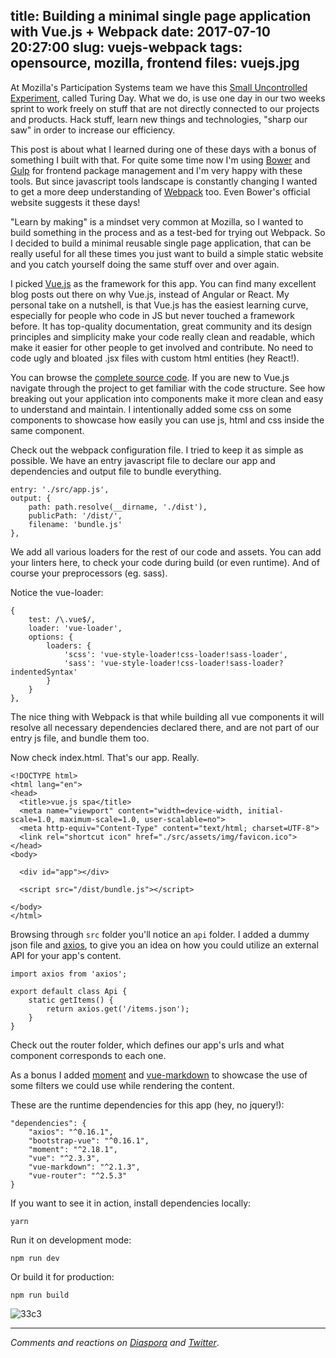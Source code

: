 title: Building a minimal single page application with Vue.js + Webpack
date: 2017-07-10 20:27:00
slug: vuejs-webpack
tags: opensource, mozilla, frontend
files: vuejs.jpg
---

At Mozilla's Participation Systems team we have this [Small Uncontrolled Experiment](http://verraes.net/2014/10/small-controlled-experiments-revisited/), called Turing Day. What we do, is use one day in our two weeks sprint to work freely on stuff that are not directly connected to our projects and products. Hack stuff, learn new things and technologies, "sharp our saw" in order to increase our efficiency.

This post is about what I learned during one of these days with a bonus of something I built with that. For quite some time now I'm using [Bower](https://bower.io/) and [Gulp](http://gulpjs.com/) for frontend package management and I'm very happy with these tools. But since javascript tools landscape is constantly changing I wanted to get a more deep understanding of [Webpack](https://webpack.js.org/) too. Even Bower's official website suggests it these days!

"Learn by making" is a mindset very common at Mozilla, so I wanted to build something in the process and as a test-bed for trying out Webpack. So I decided to build a minimal reusable single page application, that can be really useful for all these times you just want to build a simple static website and you catch yourself doing the same stuff over and over again.

I picked [Vue.js](https://vuejs.org/) as the framework for this app. You can find many excellent blog posts out there on why Vue.js, instead of Angular or React. My personal take on a nutshell, is that Vue.js has the easiest learning curve, especially for people who code in JS but never touched a framework before. It has top-quality documentation, great community and its design principles and simplicity make your code really clean and readable, which make it easier for other people to get involved and contribute. No need to code ugly and bloated .jsx files with custom html entities (hey React!).

You can browse the [complete source code](https://github.com/comzeradd/vuejs-spa). If you are new to Vue.js navigate through the project to get familiar with the code structure. See how breaking out your application into components make it more clean and easy to understand and maintain. I intentionally added some css on some components to showcase how easily you can use js, html and css inside the same component.

Check out the webpack configuration file. I tried to keep it as simple as possible. We have an entry javascript file to declare our app and dependencies and output file to bundle everything.

    entry: './src/app.js',
    output: {
        path: path.resolve(__dirname, './dist'),
        publicPath: '/dist/',
        filename: 'bundle.js'
    },

We add all various loaders for the rest of our code and assets. You can add your linters here, to check your code during build (or even runtime). And of course your preprocessors (eg. sass).

Notice the vue-loader:

    {
        test: /\.vue$/,
        loader: 'vue-loader',
        options: {
            loaders: {
                'scss': 'vue-style-loader!css-loader!sass-loader',
                'sass': 'vue-style-loader!css-loader!sass-loader?indentedSyntax'
            }
        }
    },

The nice thing with Webpack is that while building all vue components it will resolve all necessary dependencies declared there, and are not part of our entry js file, and bundle them too.

Now check index.html. That's our app. Really.

    <!DOCTYPE html>
    <html lang="en">
    <head>
      <title>vue.js spa</title>
      <meta name="viewport" content="width=device-width, initial-scale=1.0, maximum-scale=1.0, user-scalable=no">
      <meta http-equiv="Content-Type" content="text/html; charset=UTF-8">
      <link rel="shortcut icon" href="./src/assets/img/favicon.ico">
    </head>
    <body>
    
      <div id="app"></div>
    
      <script src="/dist/bundle.js"></script>
    
    </body>
    </html>

Browsing through `src` folder you'll notice an `api` folder. I added a dummy json file and [axios](https://github.com/mzabriskie/axios), to give you an idea on how you could utilize an external API for your app's content.

    import axios from 'axios';
    
    export default class Api {
        static getItems() {
            return axios.get('/items.json');
        }
    }

Check out the router folder, which defines our app's urls and what component corresponds to each one.

As a bonus I added [moment](http://momentjs.com/) and [vue-markdown](http://miaolz123.github.io/vue-markdown/) to showcase the use of some filters we could use while rendering the content.

These are the runtime dependencies for this app (hey, no jquery!):

    "dependencies": {
        "axios": "^0.16.1",
        "bootstrap-vue": "^0.16.1",
        "moment": "^2.18.1",
        "vue": "^2.3.3",
        "vue-markdown": "^2.1.3",
        "vue-router": "^2.5.3"
    }

If you want to see it in action, install dependencies locally:

    yarn

Run it on development mode:

    npm run dev

Or build it for production:

    npm run build

![33c3](vuejs.jpg)

<hr>

*Comments and reactions on [Diaspora](https://librenet.gr/posts/1411069) and [Twitter](https://twitter.com/comzeradd/status/884465700743520257)*.